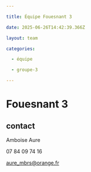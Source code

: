 ```yaml
---

title: Équipe Fouesnant 3

date: 2025-06-26T14:42:39.366Z

layout: team

categories:

  - équipe

  - groupe-3

---
```


# Fouesnant 3



## contact 

 Amboise Aure

07 84 09 74 16

aure_mbrs@orange.fr

